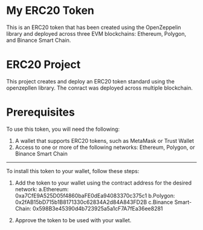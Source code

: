 # My ERC20 Token

This is an ERC20 token that has been created using the OpenZeppelin library and deployed across three EVM blockchains: Ethereum, Polygon, and Binance Smart Chain.

# ERC20 Project

This project creates and deploy an ERC20 token standard using the openzepllen library.
The conract was deployed across multiple blockchain.

# Prerequisites

To use this token, you will need the following:

1. A wallet that supports ERC20 tokens, such as MetaMask or Trust Wallet
2. Access to one or more of the following networks: Ethereum, Polygon, or Binance Smart Chain

---

To install this token to your wallet, follow these steps:

1. Add the token to your wallet using the contract address for the desired network:
   a.Ethereum: 0xa7CfE9A525D05f4860baFE0dEa94083370c375c1
   b.Polygon: 0x2fAB15bD715b1B8171330c62834A2d84A843FD2B
   c.Binance Smart-Chain: 0x598B3e45390d4b723925a5a1cF7A7fEa36ee8281

2. Approve the token to be used with your wallet.
